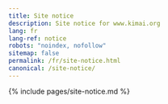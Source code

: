 ```yaml
---
title: Site notice
description: Site notice for www.kimai.org
lang: fr
lang-ref: notice
robots: "noindex, nofollow"
sitemap: false
permalink: /fr/site-notice.html
canonical: /site-notice/
---
```


{% include pages/site-notice.md %}
